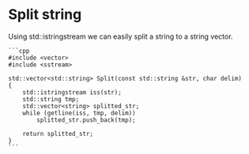 # Split string

Using std::istringstream we can easily split a string to a string vector.

    ```cpp  
    #include <vector>   
    #include <sstream>

    std::vector<std::string> Split(const std::string &str, char delim)
    {
        std::istringstream iss(str);
        std::string tmp;
        std::vector<string> splitted_str;
        while (getline(iss, tmp, delim))
            splitted_str.push_back(tmp);
    
        return splitted_str;
    }
    ```


